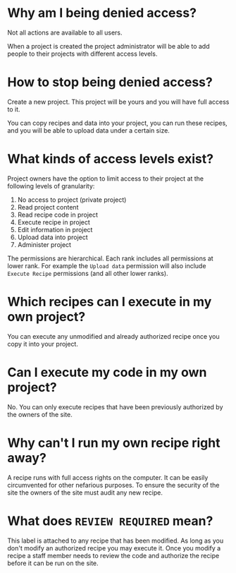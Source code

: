 # Why am I being denied access?

Not all actions are available to all users.

When a project is created the project administrator will be able to add people to their 
projects with different access levels.

# How to stop being denied access?

Create a new project. This project will be yours and you will have 
full access to it. 

You can copy recipes and data into your project, 
you can run these recipes, and you will 
be able to upload data under a certain size.

# What kinds of access levels exist?

Project owners have the option to limit access to their project at the following
levels of granularity:

1. No access to project (private project)
2. Read project content
3. Read recipe code in project
4. Execute recipe in project
5. Edit information in project
6. Upload data into project
7. Administer project

The permissions are hierarchical. Each rank includes all permissions at lower rank. 
For example the `Upload data` permission will also include `Execute Recipe` permissions (and all other
lower ranks).

# Which recipes can I execute in my own project?

You can execute any unmodified and already authorized recipe once you copy it into your project.

# Can I execute my code in my own project?

No. You can only execute recipes that have been previously authorized by the owners of the site.

# Why can't I run my own recipe right away?

A recipe runs with full access rights on the computer. It can be easily circumvented for other nefarious purposes.
To ensure the security of the site the owners of the site must audit any new recipe.

# What does `REVIEW REQUIRED` mean?

This label is attached to any recipe that has been modified. As long as you
don't modify an authorized recipe you may execute it. Once you modify a 
recipe a staff member needs to review the code and authorize 
the recipe before it can be run on the site.



